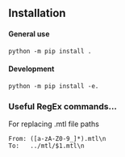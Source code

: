 ## Installation

#### General use
```
python -m pip install .
```

#### Development
```
python -m pip install -e.
```


### Useful RegEx commands...
For replacing .mtl file paths
```
From: ([a-zA-Z0-9_]*).mtl\n
To:   ../mtl/$1.mtl\n

```